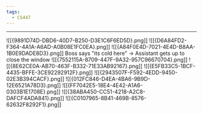 ```yaml
---
tags:
  - CS447
---
```

---
![[{9891D74D-DBD6-40D7-B250-D3E1C6F6ED5D}.png]]
![[{D6A84FD2-F364-4A1A-A6AD-A0B08E1FC0EA}.png]]
![[{A84F0E4D-7021-4E4D-B8AA-1B0E9DADE8D3}.png]]
Boss says "its cold here" -> Assistant gets up to close the window
![[{7552115A-8709-447F-9A32-957C96670704}.png]]
![[{8E62CE0A-AB70-463F-B332-71E33AB92167}.png]]
![[{E5FB33C5-1BCF-4435-BFFE-3CE92292912F}.png]]
![[{2943507F-F592-4EDD-9450-02E3B394CACF}.png]]
![[{012FC846-D4EA-4BA6-9B9D-12E6521A78D3}.png]]
![[{FF7042E5-18E4-4E42-A1A6-0303B1E1708E}.png]]
![[{38ABA450-CC51-4218-A2C8-DAFCF4ADA841}.png]]
![[{C0107965-8B41-469B-8576-62632F8292F1}.png]]

